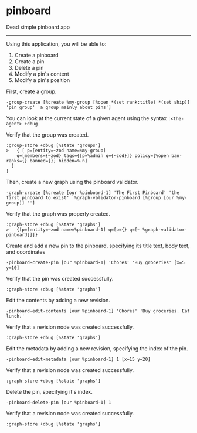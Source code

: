 # pinboard

Dead simple pinboard app

---

Using this application, you will be able to:

1. Create a pinboard
2. Create a pin
3. Delete a pin
4. Modify a pin's content
5. Modify a pin's position


First, create a group.

```
-group-create [%create %my-group [%open *(set rank:title) *(set ship)] 'pin group' 'a group mainly about pins']
```

You can look at the current state of a given agent using the syntax `:<the-agent> +dbug`

Verify that the group was created.

```
:group-store +dbug [%state 'groups']
>   { [ p=[entity=~zod name=%my-group]
    q=[members={~zod} tags={[p=%admin q={~zod}]} policy=[%open ban-ranks={} banned={}] hidden=%.n]
  ]
}
```


Then, create a new graph using the pinboard validator.

```
-graph-create [%create [our %pinboard-1] 'The First Pinboard' 'the first pinboard to exist' `%graph-validator-pinboard [%group [our %my-group]] '']
```

Verify that the graph was properly created.
```
:graph-store +dbug [%state 'graphs']
>   {[p=[entity=~zod name=%pinboard-1] q=[p={} q=[~ %graph-validator-pinboard]]]}
```

Create and add a new pin to the pinboard, specifying its title text, body text, and coordinates
```
-pinboard-create-pin [our %pinboard-1] 'Chores' 'Buy groceries' [x=5 y=10]
```

Verify that the pin was created successfully.
```
:graph-store +dbug [%state 'graphs']
```


Edit the contents by adding a new revision.
```
-pinboard-edit-contents [our %pinboard-1] 'Chores' 'Buy groceries. Eat lunch.'
```

Verify that a revision node was created successfully.
```
:graph-store +dbug [%state 'graphs']
```

Edit the metadata by adding a new revision, specifying the index of the pin.
```
-pinboard-edit-metadata [our %pinboard-1] 1 [x=15 y=20]
```

Verify that a revision node was created successfully.
```
:graph-store +dbug [%state 'graphs']
```

Delete the pin, specifying it's index.
```
-pinboard-delete-pin [our %pinboard-1] 1
```

Verify that a revision node was created successfully.
```
:graph-store +dbug [%state 'graphs']
```

